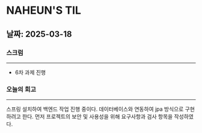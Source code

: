 # NAHEUN'S TIL 

## 날짜: 2025-03-18

### 스크럼
---
- 6차 과제 진행


### 오늘의 회고
---
스프링 설치하여 백엔드 작업 진행 중이다. 데이터베이스와 연동하여 jpa 방식으로 구현하려고 한다. 먼저 프로젝트의 보안 및 사용성을 위해 요구사항과 검사 항목을 작성하였다.